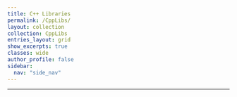 ```yaml
---
title: C++ Libraries
permalink: /CppLibs/
layout: collection
collection: CppLibs
entries_layout: grid
show_excerpts: true
classes: wide
author_profile: false
sidebar:
  nav: "side_nav"
---
```

---